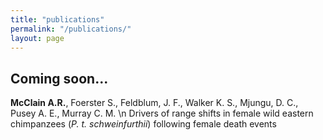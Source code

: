 ```yaml
---
title: "publications"
permalink: "/publications/"
layout: page
---
```


## Coming soon...

**McClain A.R.**, Foerster S., Feldblum, J. F., Walker K. S., Mjungu, D. C., Pusey A. E., Murray C. M. \n
Drivers of range shifts in female wild eastern chimpanzees (*P. t. schweinfurthii*) following female death events

